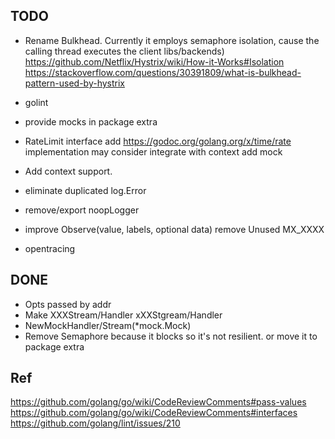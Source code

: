 ## TODO
* Rename Bulkhead. Currently it employs semaphore isolation, cause the calling thread
    executes the client libs/backends)
    https://github.com/Netflix/Hystrix/wiki/How-it-Works#Isolation
    https://stackoverflow.com/questions/30391809/what-is-bulkhead-pattern-used-by-hystrix

* golint

* provide mocks in package extra



* RateLimit interface
    add https://godoc.org/golang.org/x/time/rate implementation
    may consider integrate with context
    add mock

* Add context support.



* eliminate duplicated log.Error

* remove/export noopLogger

* improve Observe(value, labels, optional data)
    remove Unused MX_XXXX

* opentracing


## DONE
* Opts passed by addr
* Make XXXStream/Handler xXXStgream/Handler
* NewMockHandler/Stream(*mock.Mock)
* Remove Semaphore because it blocks so it's not resilient.
    or move it to package extra


## Ref
 https://github.com/golang/go/wiki/CodeReviewComments#pass-values
 https://github.com/golang/go/wiki/CodeReviewComments#interfaces
 https://github.com/golang/lint/issues/210
